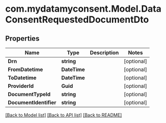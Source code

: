 # com.mydatamyconsent.Model.DataConsentRequestedDocumentDto

## Properties

Name | Type | Description | Notes
------------ | ------------- | ------------- | -------------
**Drn** | **string** |  | [optional] 
**FromDatetime** | **DateTime** |  | [optional] 
**ToDatetime** | **DateTime** |  | [optional] 
**ProviderId** | **Guid** |  | [optional] 
**DocumentTypeId** | **string** |  | [optional] 
**DocumentIdentifier** | **string** |  | [optional] 

[[Back to Model list]](../README.md#documentation-for-models) [[Back to API list]](../README.md#documentation-for-api-endpoints) [[Back to README]](../README.md)

